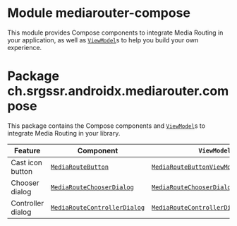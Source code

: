 # Module mediarouter-compose

This module provides Compose components to integrate Media Routing in your application, as well as
[`ViewModel`][androidx.lifecycle.ViewModel]s to help you build your own experience.

# Package ch.srgssr.androidx.mediarouter.compose

This package contains the Compose components and [`ViewModel`][androidx.lifecycle.ViewModel]s to
integrate Media Routing in your library.

| Feature           | Component                                                                                         | `ViewModel`                                                                                                         |
|-------------------|---------------------------------------------------------------------------------------------------|---------------------------------------------------------------------------------------------------------------------|
| Cast icon button  | [`MediaRouteButton`][ch.srgssr.androidx.mediarouter.compose.MediaRouteButton]                     | [`MediaRouteButtonViewModel`][ch.srgssr.androidx.mediarouter.compose.MediaRouteButtonViewModel]                     |
| Chooser dialog    | [`MediaRouteChooserDialog`][ch.srgssr.androidx.mediarouter.compose.MediaRouteChooserDialog]       | [`MediaRouteChooserDialogViewModel`][ch.srgssr.androidx.mediarouter.compose.MediaRouteChooserDialogViewModel]       |
| Controller dialog | [`MediaRouteControllerDialog`][ch.srgssr.androidx.mediarouter.compose.MediaRouteControllerDialog] | [`MediaRouteControllerDialogViewModel`][ch.srgssr.androidx.mediarouter.compose.MediaRouteControllerDialogViewModel] |

[ch.srgssr.androidx.mediarouter.compose.MediaRouteButton]: https://srgssr.github.io/androidx-mediarouter-compose/mediarouter-compose/ch.srgssr.androidx.mediarouter.compose/-media-route-button.html
[ch.srgssr.androidx.mediarouter.compose.MediaRouteButtonViewModel]: https://srgssr.github.io/androidx-mediarouter-compose/mediarouter-compose/ch.srgssr.androidx.mediarouter.compose/-media-route-button-view-model/index.html
[ch.srgssr.androidx.mediarouter.compose.MediaRouteChooserDialog]: https://srgssr.github.io/androidx-mediarouter-compose/mediarouter-compose/ch.srgssr.androidx.mediarouter.compose/-media-route-chooser-dialog.html
[ch.srgssr.androidx.mediarouter.compose.MediaRouteChooserDialogViewModel]: https://srgssr.github.io/androidx-mediarouter-compose/mediarouter-compose/ch.srgssr.androidx.mediarouter.compose/-media-route-chooser-dialog-view-model/index.html
[ch.srgssr.androidx.mediarouter.compose.MediaRouteControllerDialog]: https://srgssr.github.io/androidx-mediarouter-compose/mediarouter-compose/ch.srgssr.androidx.mediarouter.compose/-media-route-controller-dialog.html
[ch.srgssr.androidx.mediarouter.compose.MediaRouteControllerDialogViewModel]: https://srgssr.github.io/androidx-mediarouter-compose/mediarouter-compose/ch.srgssr.androidx.mediarouter.compose/-media-route-controller-dialog-view-model/index.html
[androidx.lifecycle.ViewModel]: https://developer.android.com/reference/kotlin/androidx/lifecycle/ViewModel.html
